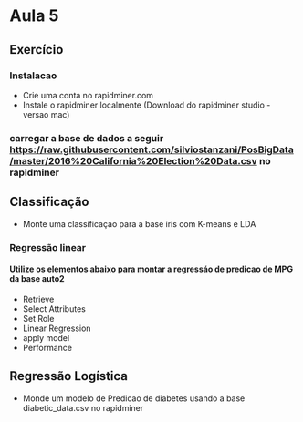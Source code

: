 # Aula 5

## Exercício 

### Instalacao 
* Crie uma conta no rapidminer.com
* Instale o rapidminer localmente (Download do rapidminer studio - versao mac) 

### carregar a base de dados a seguir https://raw.githubusercontent.com/silviostanzani/PosBigData/master/2016%20California%20Election%20Data.csv no rapidminer

## Classificação
* Monte uma classificaçao para a base iris com K-means e LDA

### Regressão linear

#### Utilize os elementos abaixo para montar a regressáo de predicao de MPG da base auto2

* Retrieve
* Select Attributes
* Set Role
* Linear Regression
* apply model
* Performance

## Regressão Logística

* Monde um modelo de Predicao de diabetes usando a base diabetic_data.csv no rapidminer


